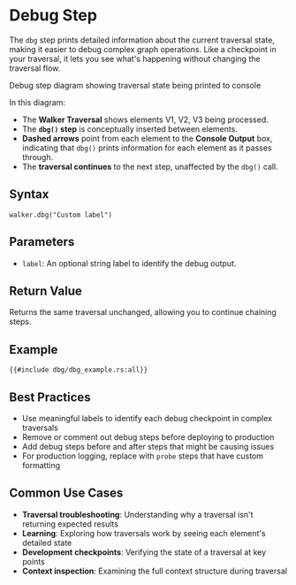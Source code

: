 # Debug Step

The `dbg` step prints detailed information about the current traversal state, making it easier to debug complex graph
operations. Like a checkpoint in your traversal, it lets you see what's happening without changing the traversal flow.

<object type="image/svg+xml" data="dbg/image.svg" title="Dbg Step Diagram">
Debug step diagram showing traversal state being printed to console
</object>

In this diagram:

- The **Walker Traversal** shows elements V1, V2, V3 being processed.
- The **`dbg()` step** is conceptually inserted between elements.
- **Dashed arrows** point from each element to the **Console Output** box, indicating that `dbg()` prints information for each element as it passes through.
- The **traversal continues** to the next step, unaffected by the `dbg()` call.

## Syntax

```rust,noplayground
walker.dbg("Custom label")
```

## Parameters

- `label`: An optional string label to identify the debug output.

## Return Value

Returns the same traversal unchanged, allowing you to continue chaining steps.

## Example

```rust,noplayground
{{#include dbg/dbg_example.rs:all}}
```

## Best Practices

- Use meaningful labels to identify each debug checkpoint in complex traversals
- Remove or comment out debug steps before deploying to production
- Add debug steps before and after steps that might be causing issues
- For production logging, replace with `probe` steps that have custom formatting

## Common Use Cases

- **Traversal troubleshooting**: Understanding why a traversal isn't returning expected results
- **Learning**: Exploring how traversals work by seeing each element's detailed state
- **Development checkpoints**: Verifying the state of a traversal at key points
- **Context inspection**: Examining the full context structure during traversal
